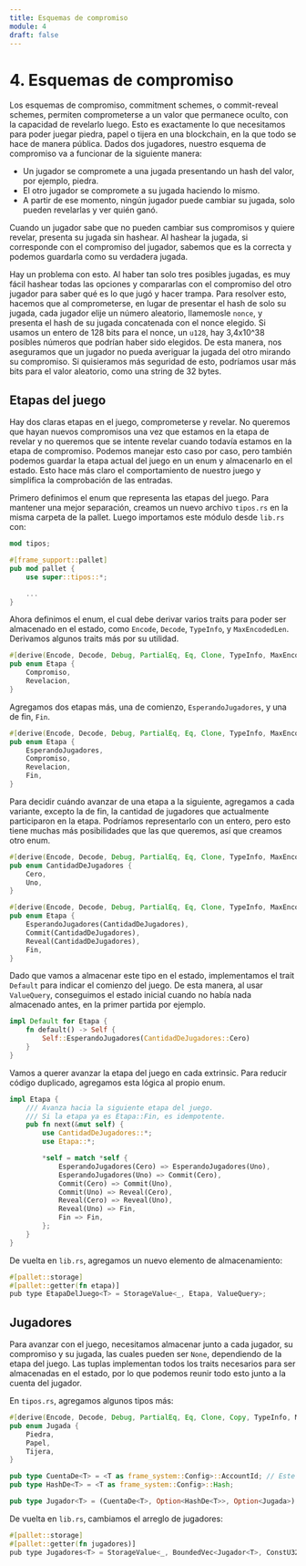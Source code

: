 ```yaml
---
title: Esquemas de compromiso
module: 4
draft: false
---
```


# 4. Esquemas de compromiso

Los esquemas de compromiso, commitment schemes, o commit-reveal schemes, permiten comprometerse a un valor que permanece oculto, con la capacidad de revelarlo luego.
Esto es exactamente lo que necesitamos para poder juegar piedra, papel o tijera en una blockchain, en la que todo se hace de manera pública.
Dados dos jugadores, nuestro esquema de compromiso va a funcionar de la siguiente manera:
- Un jugador se compromete a una jugada presentando un hash del valor, por ejemplo, piedra.
- El otro jugador se compromete a su jugada haciendo lo mismo.
- A partir de ese momento, ningún jugador puede cambiar su jugada, solo pueden revelarlas y ver quién ganó.

Cuando un jugador sabe que no pueden cambiar sus compromisos y quiere revelar, presenta su jugada sin hashear.
Al hashear la jugada, si corresponde con el compromiso del jugador, sabemos que es la correcta y podemos guardarla como su verdadera jugada.

Hay un problema con esto.
Al haber tan solo tres posibles jugadas, es muy fácil hashear todas las opciones y compararlas con el compromiso del otro jugador para saber qué es lo que jugó y hacer trampa.
Para resolver esto, hacemos que al comprometerse, en lugar de presentar el hash de solo su jugada, cada jugador elije un número aleatorio, llamemosle `nonce`, y presenta el hash de su jugada concatenada con el nonce elegido.
Si usamos un entero de 128 bits para el nonce, un `u128`, hay 3,4x10^38 posibles números que podrían haber sido elegidos.
De esta manera, nos aseguramos que un jugador no pueda averiguar la jugada del otro mirando su compromiso.
Si quisieramos más seguridad de esto, podríamos usar más bits para el valor aleatorio, como una string de 32 bytes.

## Etapas del juego

Hay dos claras etapas en el juego, comprometerse y revelar.
No queremos que hayan nuevos compromisos una vez que estamos en la etapa de revelar y no queremos que se intente revelar cuando todavía estamos en la etapa de compromiso.
Podemos manejar esto caso por caso, pero también podemos guardar la etapa actual del juego en un enum y almacenarlo en el estado.
Esto hace más claro el comportamiento de nuestro juego y simplifica la comprobación de las entradas.

Primero definimos el enum que representa las etapas del juego.
Para mantener una mejor separación, creamos un nuevo archivo `tipos.rs` en la misma carpeta de la pallet.
Luego importamos este módulo desde `lib.rs` con:

```rust
mod tipos;

#[frame_support::pallet]
pub mod pallet {
	use super::tipos::*;

	...
}
```

Ahora definimos el enum, el cual debe derivar varios traits para poder ser almacenado en el estado, como `Encode`, `Decode`, `TypeInfo`, y `MaxEncodedLen`.
Derivamos algunos traits más por su utilidad.

```rust
#[derive(Encode, Decode, Debug, PartialEq, Eq, Clone, TypeInfo, MaxEncodedLen)]
pub enum Etapa {
	Compromiso,
	Revelacion,
}
```

Agregamos dos etapas más, una de comienzo, `EsperandoJugadores`, y una de fin, `Fin`.

```rust
#[derive(Encode, Decode, Debug, PartialEq, Eq, Clone, TypeInfo, MaxEncodedLen)]
pub enum Etapa {
	EsperandoJugadores,
	Compromiso,
	Revelacion,
	Fin,
}
```

Para decidir cuándo avanzar de una etapa a la siguiente, agregamos a cada variante, excepto la de fin, la cantidad de jugadores que actualmente participaron en la etapa.
Podríamos representarlo con un entero, pero esto tiene muchas más posibilidades que las que queremos, así que creamos otro enum.

```rust
#[derive(Encode, Decode, Debug, PartialEq, Eq, Clone, TypeInfo, MaxEncodedLen)]
pub enum CantidadDeJugadores {
	Cero,
	Uno,
}

#[derive(Encode, Decode, Debug, PartialEq, Eq, Clone, TypeInfo, MaxEncodedLen)]
pub enum Etapa {
	EsperandoJugadores(CantidadDeJugadores),
	Commit(CantidadDeJugadores),
	Reveal(CantidadDeJugadores),
	Fin,
}
```

Dado que vamos a almacenar este tipo en el estado, implementamos el trait `Default` para indicar el comienzo del juego.
De esta manera, al usar `ValueQuery`, conseguimos el estado inicial cuando no había nada almacenado antes, en la primer partida por ejemplo.

```rust
impl Default for Etapa {
	fn default() -> Self {
		Self::EsperandoJugadores(CantidadDeJugadores::Cero)
	}
}
```

Vamos a querer avanzar la etapa del juego en cada extrinsic.
Para reducir código duplicado, agregamos esta lógica al propio enum.

```rust
impl Etapa {
	/// Avanza hacia la siguiente etapa del juego.
	/// Si la etapa ya es Etapa::Fin, es idempotente.
	pub fn next(&mut self) {
		use CantidadDeJugadores::*;
		use Etapa::*;

		*self = match *self {
			EsperandoJugadores(Cero) => EsperandoJugadores(Uno),
			EsperandoJugadores(Uno) => Commit(Cero),
			Commit(Cero) => Commit(Uno),
			Commit(Uno) => Reveal(Cero),
			Reveal(Cero) => Reveal(Uno),
			Reveal(Uno) => Fin,
			Fin => Fin,
		};
	}
}
```

De vuelta en `lib.rs`, agregamos un nuevo elemento de almacenamiento:

```rust
#[pallet::storage]
#[pallet::getter(fn etapa)]
pub type EtapaDelJuego<T> = StorageValue<_, Etapa, ValueQuery>;
```

## Jugadores

Para avanzar con el juego, necesitamos almacenar junto a cada jugador, su compromiso y su jugada, las cuales pueden ser `None`, dependiendo de la etapa del juego.
Las tuplas implementan todos los traits necesarios para ser almacenadas en el estado, por lo que podemos reunir todo esto junto a la cuenta del jugador.

En `tipos.rs`, agregamos algunos tipos más:

```rust
#[derive(Encode, Decode, Debug, PartialEq, Eq, Clone, Copy, TypeInfo, MaxEncodedLen)]
pub enum Jugada {
	Piedra,
	Papel,
	Tijera,
}

pub type CuentaDe<T> = <T as frame_system::Config>::AccountId; // Este fue movido de lib.rs
pub type HashDe<T> = <T as frame_system::Config>::Hash;

pub type Jugador<T> = (CuentaDe<T>, Option<HashDe<T>>, Option<Jugada>);
```

De vuelta en `lib.rs`, cambiamos el arreglo de jugadores:

```rust
#[pallet::storage]
#[pallet::getter(fn jugadores)]
pub type Jugadores<T> = StorageValue<_, BoundedVec<Jugador<T>, ConstU32<2>>, ValueQuery>;
```
